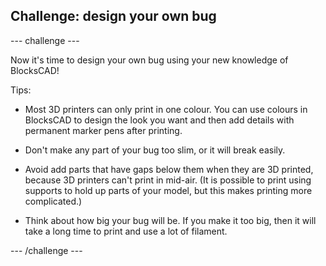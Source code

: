 ## Challenge: design your own bug

--- challenge ---

Now it's time to design your own bug using your new knowledge of BlocksCAD! 

Tips:

+ Most 3D printers can only print in one colour. You can use colours in BlocksCAD to design the look you want and then add details with permanent marker pens after printing. 

+ Don't make any part of your bug too slim, or it will break easily. 

+ Avoid add parts that have gaps below them when they are 3D printed, because 3D printers can't print in mid-air. (It is possible to print using supports to hold up parts of your model, but this makes printing more complicated.)

+ Think about how big your bug will be. If you make it too big, then it will take a long time to print and use a lot of filament.

--- /challenge ---



 




  

